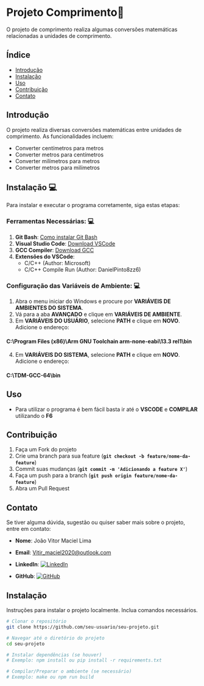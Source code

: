 # Projeto Comprimento📏
O projeto de comprimento realiza algumas conversões matemáticas relacionadas a unidades de comprimento.

## Índice
- [Introdução](#introdução)
- [Instalação](#instalação)
- [Uso](#uso)
- [Contribuição](#contribuição)
- [Contato](#contato)

## Introdução
O projeto realiza diversas conversões matemáticas entre unidades de comprimento. As funcionalidades incluem:
- Converter centímetros para metros
- Converter metros para centímetros
- Converter milímetros para metros
- Converter metros para milímetros

## Instalação 💻
Para instalar e executar o programa corretamente, siga estas etapas:

### Ferramentas Necessárias: 💻
1. **Git Bash**: [Como instalar Git Bash](https://forum.casadodesenvolvedor.com.br/topic/44837-como-instalar-o-git-bash-para-mostrar-a-op%C3%A7%C3%A3o-git-bash-here/)
2. **Visual Studio Code**: [Download VSCode](https://code.visualstudio.com/)
3. **GCC Compiler**: [Download GCC](https://sourceforge.net/projects/gcc-win64/)
4. **Extensões do VSCode**:
    - C/C++ (Author: Microsoft)
    - C/C++ Compile Run (Author: DanielPinto8zz6)

### Configuração das Variáveis de Ambiente: 💻
1. Abra o menu iniciar do Windows e procure por **VARIÁVEIS DE AMBIENTES DO SISTEMA**.
2. Vá para a aba **AVANÇADO** e clique em **VARIÁVEIS DE AMBIENTE**.
3. Em **VARIÁVEIS DO USUÁRIO**, selecione **PATH** e clique em **NOVO**. Adicione o endereço:
#### C:\Program Files (x86)\Arm GNU Toolchain arm-none-eabi\13.3 rel1\bin

4. Em **VARIÁVEIS DO SISTEMA**, selecione **PATH** e clique em **NOVO**. Adicione o endereço:
#### C:\TDM-GCC-64\bin
 
## Uso
  - Para utilizar o programa é bem fácil basta ir até o **VSCODE** e **COMPILAR** utilizando o **F6**
 ## Contribuição
1. Faça um Fork do projeto
2. Crie uma branch para sua feature (**`git checkout -b feature/nome-da-feature`**)
3. Commit suas mudanças (**`git commit -m 'Adicionando a feature X'`**)
4. Faça um push para a branch (**`git push origin feature/nome-da-feature`**)
5. Abra um Pull Request

## Contato

Se tiver alguma dúvida, sugestão ou quiser saber mais sobre o projeto, entre em contato:

- **Nome**: João Vitor Maciel Lima
- **Email**: Vitir_maciel2020@outlook.com
- **LinkedIn**: [![LinkedIn](https://img.icons8.com/ios-filled/50/000000/linkedin.png)](https://www.linkedin.com/in/jo%C3%A3o-vitor-450248208/)

 - **GitHub**: [![GitHub](https://img.icons8.com/ios-filled/50/000000/github.png)](https://github.com/JVMLDev)


## Instalação

Instruções para instalar o projeto localmente. Inclua comandos necessários.

```bash
# Clonar o repositório
git clone https://github.com/seu-usuario/seu-projeto.git

# Navegar até o diretório do projeto
cd seu-projeto

# Instalar dependências (se houver)
# Exemplo: npm install ou pip install -r requirements.txt

# Compilar/Preparar o ambiente (se necessário)
# Exemplo: make ou npm run build
